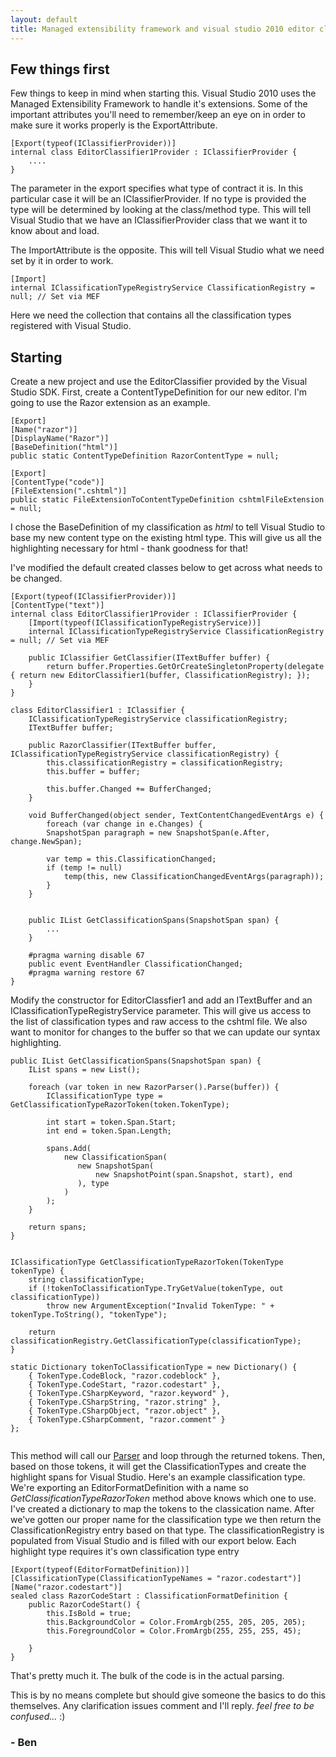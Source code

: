 ```yaml
---
layout: default
title: Managed extensibility framework and visual studio 2010 editor classifiers
---
```


<h2>Few things first</h2>

<p>Few things to keep in mind when starting this. Visual Studio 2010 uses the Managed Extensibility Framework to handle it's extensions. Some of the important attributes you'll need to remember/keep an eye on in order to make sure it works properly is the ExportAttribute.</p>

<pre><code>[Export(typeof(IClassifierProvider))]
internal class EditorClassifier1Provider : IClassifierProvider {
    ....
}
</code></pre>

<p>The parameter in the export specifies what type of contract it is. In this particular case it will be an IClassifierProvider. If no type is provided the type will be determined by looking at the class/method type. This will tell Visual Studio that we have an IClassifierProvider class that we want it to know about and load.</p>

<p>The ImportAttribute is the opposite. This will tell Visual Studio what we need set by it in order to work. </p>

<pre><code>[Import]
internal IClassificationTypeRegistryService ClassificationRegistry = null; // Set via MEF
</code></pre>

<p>Here we need the collection that contains all the classification types registered with Visual Studio.</p>

<h2>Starting</h2>

<p>Create a new project and use the EditorClassifier provided by the Visual Studio SDK. First, create a ContentTypeDefinition for our new editor. I'm going to use the Razor extension as an example.</p>

<pre><code>[Export]
[Name("razor")]
[DisplayName("Razor")]
[BaseDefinition("html")]
public static ContentTypeDefinition RazorContentType = null;

[Export]
[ContentType("code")]
[FileExtension(".cshtml")]
public static FileExtensionToContentTypeDefinition cshtmlFileExtension = null;
</code></pre>

<p>I chose the BaseDefinition of my classification as <em>html</em> to tell Visual Studio to base my new content type on the existing html type. This will give us all the highlighting necessary for html - thank goodness for that! </p>

<p>I've modified the default created classes below to get across what needs to be changed.</p>

<pre><code>[Export(typeof(IClassifierProvider))]
[ContentType("text")]
internal class EditorClassifier1Provider : IClassifierProvider {
    [Import(typeof(IClassificationTypeRegistryService))]
    internal IClassificationTypeRegistryService ClassificationRegistry = null; // Set via MEF

    public IClassifier GetClassifier(ITextBuffer buffer) {
        return buffer.Properties.GetOrCreateSingletonProperty<EditorClassifier1>(delegate { return new EditorClassifier1(buffer, ClassificationRegistry); });
    }
}

class EditorClassifier1 : IClassifier {
    IClassificationTypeRegistryService classificationRegistry;
    ITextBuffer buffer;

    public RazorClassifier(ITextBuffer buffer, IClassificationTypeRegistryService classificationRegistry) {
        this.classificationRegistry = classificationRegistry;
        this.buffer = buffer;

        this.buffer.Changed += BufferChanged;
    }

    void BufferChanged(object sender, TextContentChangedEventArgs e) {
        foreach (var change in e.Changes) {
        SnapshotSpan paragraph = new SnapshotSpan(e.After, change.NewSpan);

        var temp = this.ClassificationChanged;
        if (temp != null)
            temp(this, new ClassificationChangedEventArgs(paragraph));
        }
    }


    public IList<ClassificationSpan> GetClassificationSpans(SnapshotSpan span) {
        ...
    }

    #pragma warning disable 67
    public event EventHandler<ClassificationChangedEventArgs> ClassificationChanged;
    #pragma warning restore 67
}
</code></pre>

<p>Modify the constructor for EditorClassfier1 and add an ITextBuffer and an IClassificationTypeRegistryService parameter. This will give us access to the list of classification types and raw access to the cshtml file. We also want to monitor for changes to the buffer so that we can update our syntax highlighting.</p>

<pre><code>public IList<ClassificationSpan> GetClassificationSpans(SnapshotSpan span) {
    IList<ClassificationSpan> spans = new List<ClassificationSpan>();

    foreach (var token in new RazorParser().Parse(buffer)) {
        IClassificationType type = GetClassificationTypeRazorToken(token.TokenType);

        int start = token.Span.Start;
        int end = token.Span.Length;

        spans.Add(
            new ClassificationSpan(
               new SnapshotSpan(
                   new SnapshotPoint(span.Snapshot, start), end
               ), type
            )
        );
    }

    return spans;
}


IClassificationType GetClassificationTypeRazorToken(TokenType tokenType) {
    string classificationType;
    if (!tokenToClassificationType.TryGetValue(tokenType, out classificationType))
        throw new ArgumentException("Invalid TokenType: " + tokenType.ToString(), "tokenType");

    return classificationRegistry.GetClassificationType(classificationType);
}

static Dictionary<TokenType, string> tokenToClassificationType = new Dictionary<TokenType, string>() {
    { TokenType.CodeBlock, "razor.codeblock" },
    { TokenType.CodeStart, "razor.codestart" },
    { TokenType.CSharpKeyword, "razor.keyword" },
    { TokenType.CSharpString, "razor.string" },
    { TokenType.CSharpObject, "razor.object" },
    { TokenType.CSharpComment, "razor.comment" }
};

</code></pre>

<p>This method will call our <a href='http://buildstarted.com/2010/09/07/razor-parser-engine-for-the-razor-syntax-highlighter/'>Parser</a> and loop through the returned tokens. Then, based on those tokens, it will get the ClassificationTypes and create the highlight spans for Visual Studio. Here's an example classification type. We're exporting an EditorFormatDefinition with a name so <em>GetClassificationTypeRazorToken</em> method above knows which one to use. I've created a dictionary to map the tokens to the classication name. After we've gotten our proper name for the classification type we then return the ClassificationRegistry entry based on that type. The classificationRegistry is populated from Visual Studio and is filled with our export below. Each highlight type requires it's own classification type entry</p>

<pre><code>[Export(typeof(EditorFormatDefinition))]
[ClassificationType(ClassificationTypeNames = "razor.codestart")]
[Name("razor.codestart")]
sealed class RazorCodeStart : ClassificationFormatDefinition {
    public RazorCodeStart() {
        this.IsBold = true;
        this.BackgroundColor = Color.FromArgb(255, 205, 205, 205);
        this.ForegroundColor = Color.FromArgb(255, 255, 255, 45);

    }
}
</code></pre>

<p>That's pretty much it. The bulk of the code is in the actual parsing. </p>

<p>This is by no means complete but should give someone the basics to do this themselves. Any clarification issues comment and I'll reply. <em>feel free to be confused...</em> :)</p>

<h3>- Ben</h3>